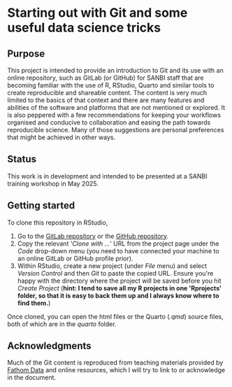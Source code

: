 # Starting out with Git and some useful data science tricks

## Purpose

This project is intended to provide an introduction to Git and its use with an online repository, such as GitLab (or GitHub) for SANBI staff that are becoming familiar with the use of R, RStudio, Quarto and similar tools to create reproducible and shareable content. 
The content is very much limited to the basics of that context and there are many features and abilities of the software and platforms that are not mentioned or explored. 
It is also peppered with a few recommendations for keeping your workflows organised and conducive to collaboration and easing the path towards reproducible science.
Many of those suggestions are personal preferences that might be achieved in other ways.

## Status

This work is in development and intended to be presented at a SANBI training workshop in May 2025.

## Getting started

To clone this repository in RStudio,

  1.  Go to the [GitLab repository](https://gitlab.com/nba_2025/git_tutorial) or the [GitHub repository](https://github.com/jockongit/git_tutorial/tree/main).
  2.  Copy the relevant '*Clone with ...*' URL from the project page under the *Code* drop-down menu (you need to have connected your machine to an online GitLab or GitHub profile prior).
  3.  Within RStudio, create a new project (under *File* menu) and select *Version Control* and then *Git* to paste the copied URL. Ensure you're happy with the directory where the project will be saved before you hit *Create Project* (**hint: I tend to save all my R projects in one 'Rprojects' folder, so that it is easy to back them up and I always know where to find them.**)  
      
Once cloned, you can open the html files or the Quarto (*.qmd*) source files, both of which are in the *quarto* folder.

## Acknowledgments

Much of the Git content is reproduced from teaching materials provided by [Fathom Data](https://www.fathomdata.dev/) and online resources, which I will try to link to or acknowledge in the document.